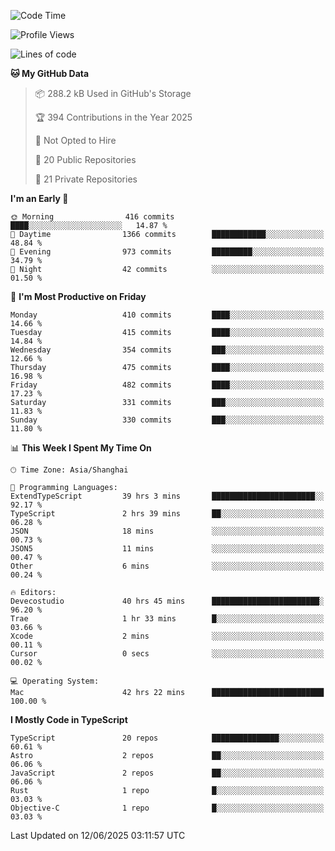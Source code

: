 <!--START_SECTION:waka-->
![Code Time](http://img.shields.io/badge/Code%20Time-3%2C677%20hrs%2048%20mins-blue)

![Profile Views](http://img.shields.io/badge/Profile%20Views-0-blue)

![Lines of code](https://img.shields.io/badge/From%20Hello%20World%20I%27ve%20Written-3.2%20million%20lines%20of%20code-blue)

**🐱 My GitHub Data** 

> 📦 288.2 kB Used in GitHub's Storage 
 > 
> 🏆 394 Contributions in the Year 2025
 > 
> 🚫 Not Opted to Hire
 > 
> 📜 20 Public Repositories 
 > 
> 🔑 21 Private Repositories 
 > 
**I'm an Early 🐤** 

```text
🌞 Morning                416 commits         ████░░░░░░░░░░░░░░░░░░░░░   14.87 % 
🌆 Daytime                1366 commits        ████████████░░░░░░░░░░░░░   48.84 % 
🌃 Evening                973 commits         █████████░░░░░░░░░░░░░░░░   34.79 % 
🌙 Night                  42 commits          ░░░░░░░░░░░░░░░░░░░░░░░░░   01.50 % 
```
📅 **I'm Most Productive on Friday** 

```text
Monday                   410 commits         ████░░░░░░░░░░░░░░░░░░░░░   14.66 % 
Tuesday                  415 commits         ████░░░░░░░░░░░░░░░░░░░░░   14.84 % 
Wednesday                354 commits         ███░░░░░░░░░░░░░░░░░░░░░░   12.66 % 
Thursday                 475 commits         ████░░░░░░░░░░░░░░░░░░░░░   16.98 % 
Friday                   482 commits         ████░░░░░░░░░░░░░░░░░░░░░   17.23 % 
Saturday                 331 commits         ███░░░░░░░░░░░░░░░░░░░░░░   11.83 % 
Sunday                   330 commits         ███░░░░░░░░░░░░░░░░░░░░░░   11.80 % 
```


📊 **This Week I Spent My Time On** 

```text
🕑︎ Time Zone: Asia/Shanghai

💬 Programming Languages: 
ExtendTypeScript         39 hrs 3 mins       ███████████████████████░░   92.17 % 
TypeScript               2 hrs 39 mins       ██░░░░░░░░░░░░░░░░░░░░░░░   06.28 % 
JSON                     18 mins             ░░░░░░░░░░░░░░░░░░░░░░░░░   00.73 % 
JSON5                    11 mins             ░░░░░░░░░░░░░░░░░░░░░░░░░   00.47 % 
Other                    6 mins              ░░░░░░░░░░░░░░░░░░░░░░░░░   00.24 % 

🔥 Editors: 
Devecostudio             40 hrs 45 mins      ████████████████████████░   96.20 % 
Trae                     1 hr 33 mins        █░░░░░░░░░░░░░░░░░░░░░░░░   03.66 % 
Xcode                    2 mins              ░░░░░░░░░░░░░░░░░░░░░░░░░   00.11 % 
Cursor                   0 secs              ░░░░░░░░░░░░░░░░░░░░░░░░░   00.02 % 

💻 Operating System: 
Mac                      42 hrs 22 mins      █████████████████████████   100.00 % 
```

**I Mostly Code in TypeScript** 

```text
TypeScript               20 repos            ███████████████░░░░░░░░░░   60.61 % 
Astro                    2 repos             ██░░░░░░░░░░░░░░░░░░░░░░░   06.06 % 
JavaScript               2 repos             ██░░░░░░░░░░░░░░░░░░░░░░░   06.06 % 
Rust                     1 repo              █░░░░░░░░░░░░░░░░░░░░░░░░   03.03 % 
Objective-C              1 repo              █░░░░░░░░░░░░░░░░░░░░░░░░   03.03 % 
```




 Last Updated on 12/06/2025 03:11:57 UTC
<!--END_SECTION:waka-->